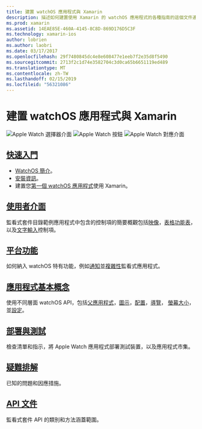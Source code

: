 ```yaml
---
title: 建置 watchOS 應用程式與 Xamarin
description: 描述如何建置使用 Xamarin 的 watchOS 應用程式的各種指南的這個文件連結。 連結的指南會討論開始、 watchOS 使用者介面控制項、 watchOS 功能、 部署和測試和疑難排解
ms.prod: xamarin
ms.assetid: 14EAE85E-460A-4145-8C8D-869D176D5C3F
ms.technology: xamarin-ios
author: lobrien
ms.author: laobri
ms.date: 03/17/2017
ms.openlocfilehash: 29f7480845dc4e8e608477e1eeb7f2e35d8f5490
ms.sourcegitcommit: 2713f2c1d74e3582704c3d0ca65b6651119ed489
ms.translationtype: MT
ms.contentlocale: zh-TW
ms.lasthandoff: 02/15/2019
ms.locfileid: "56321086"
---
```

# <a name="building-watchos-apps-with-xamarin"></a>建置 watchOS 應用程式與 Xamarin

![Apple Watch 選擇器介面](images/watch1.png) ![Apple Watch 按鈕](images/watch2.png) ![Apple Watch 對應介面](images/watch3.png)

<!-- watch images courtesy of http://infinitapps.com/bezel/ -->

## <a name="getting-startedioswatchosget-startedindexmd"></a>[快速入門](~/ios/watchos/get-started/index.md)

* [WatchOS 簡介](~/ios/watchos/get-started/intro-to-watchos.md)。
* [安裝資訊](~/ios/watchos/get-started/installation.md)。
* 建置您[第一個 watchOS 應用程式](~/ios/watchos/get-started/hello-watch.md)使用 Xamarin。

## <a name="user-interfaceioswatchosuser-interfaceindexmd"></a>[使用者介面](~/ios/watchos/user-interface/index.md)

監看式套件目錄範例應用程式中包含的控制項的簡要概觀包括[映像](~/ios/watchos/user-interface/image.md)，[表格](~/ios/watchos/user-interface/menu.md)[功能表](~/ios/watchos/user-interface/menu.md)，以及[文字輸入](~/ios/watchos/user-interface/text-input.md)控制項。

## <a name="platform-featuresplatformindexmd"></a>[平台功能](platform/index.md)

如何納入 watchOS 特有功能，例如[通知](~/ios/watchos/platform/notifications.md)並[複雜性](~/ios/watchos/platform/complications.md)監看式應用程式。

## <a name="app-fundamentalsioswatchosapp-fundamentalsindexmd"></a>[應用程式基本概念](~/ios/watchos/app-fundamentals/index.md)

使用不同層面 watchOS API，包括[父應用程式](~/ios/watchos/app-fundamentals/parent-app.md)，[圖示](~/ios/watchos/app-fundamentals/icons.md)，[配置](~/ios/watchos/app-fundamentals/layout.md)，[導覽](~/ios/watchos/app-fundamentals/navigation.md)， [螢幕大小](~/ios/watchos/app-fundamentals/screen-sizes.md)，並[設定](~/ios/watchos/app-fundamentals/settings.md)。

## <a name="deployment-and-testingioswatchosdeploy-testindexmd"></a>[部署與測試](~/ios/watchos/deploy-test/index.md)

檢查清單和指示，將 Apple Watch 應用程式部署測試裝置，以及應用程式市集。

## <a name="troubleshootingioswatchostroubleshootingmd"></a>[疑難排解](~/ios/watchos/troubleshooting.md)

已知的問題和因應措施。

## <a name="api-documentationxrefwatchkit"></a>[API 文件](xref:WatchKit)

監看式套件 API 的類別和方法涵蓋範圍。
